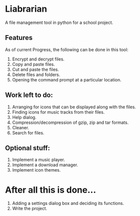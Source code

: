 # Liabrarian
A file management tool in python for a school project.

## Features
As of current Progress, the following can be done in this tool:
  1. Encrypt and decrypt files.
  2. Copy and paste files.
  3. Cut and paste the files.
  4. Delete files and folders.
  5. Opening the command prompt at a particular location.

## Work left to do:
  1. Arranging for icons that can be displayed along with the files.
  2. Finding icons for music tracks from their files.
  3. Help dialog.
  4. Compression/decompression of gzip, zip and tar formats.
  5. Cleaner.
  6. Search for files.
## Optional stuff:
  1. Implement a music player.
  2. Implement a download manager.
  3. Implement icon themes.
# After all this is done...
  1. Adding a settings dialog box and deciding its functions.
  2. Write the project.
